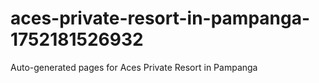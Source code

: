 # aces-private-resort-in-pampanga-1752181526932
Auto-generated pages for Aces Private Resort in Pampanga
